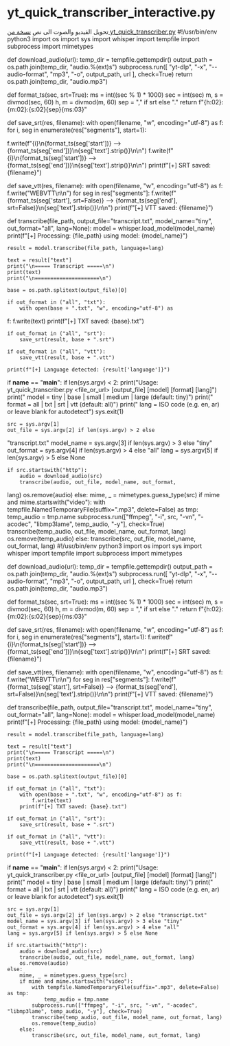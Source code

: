 # yt_quick_transcriber_interactive.py
تحويل الفيديو والصوت الى نص 
[نسخة من yt_quick_transcriber.py](https://github.com/user-attachments/files/22057054/yt_quick_transcriber.py)
#!/usr/bin/env python3
import os
import sys
import whisper
import tempfile
import subprocess
import mimetypes

def download_audio(url):
    temp_dir = tempfile.gettempdir()
    output_path = os.path.join(temp_dir, "audio.%(ext)s")
    subprocess.run([
        "yt-dlp", "-x", "--audio-format", "mp3", "-o", 
output_path, url
    ], check=True)
    return os.path.join(temp_dir, "audio.mp3")

def format_ts(sec, srt=True):
    ms = int((sec % 1) * 1000)
    sec = int(sec)
    m, s = divmod(sec, 60)
    h, m = divmod(m, 60)
    sep = "," if srt else "."
    return f"{h:02}:{m:02}:{s:02}{sep}{ms:03}"

def save_srt(res, filename):
    with open(filename, "w", encoding="utf-8") as f:
        for i, seg in enumerate(res["segments"], start=1):
            
f.write(f"{i}\n{format_ts(seg['start'])} 
--> 
{format_ts(seg['end'])}\n{seg['text'].strip()}\n\n")
f.write(f"{i}\n{format_ts(seg['start'])} 
--> {format_ts(seg['end'])}\n{seg['text'].strip()}\n\n")
    print(f"[+] SRT saved: {filename}")

def save_vtt(res, filename):
    with open(filename, "w", encoding="utf-8") as f:
        f.write("WEBVTT\n\n")
        for seg in res["segments"]:
            f.write(f"{format_ts(seg['start'], srt=False)} 
--> {format_ts(seg['end'], 
srt=False)}\n{seg['text'].strip()}\n\n")
    print(f"[+] VTT saved: {filename}")

def transcribe(file_path, output_file="transcript.txt", 
model_name="tiny", out_format="all", lang=None):
    model = whisper.load_model(model_name)
    print(f"[+] Processing: {file_path} using model: 
{model_name}")
    
    result = model.transcribe(file_path, language=lang)

    text = result["text"]
    print("\n===== Transcript =====\n")
    print(text)
    print("\n=====================\n")

    base = os.path.splitext(output_file)[0]

    if out_format in ("all", "txt"):
        with open(base + ".txt", "w", encoding="utf-8") as 
f:
            f.write(text)
        print(f"[+] TXT saved: {base}.txt")

    if out_format in ("all", "srt"):
        save_srt(result, base + ".srt")

    if out_format in ("all", "vtt"):
        save_vtt(result, base + ".vtt")

    print(f"[+] Language detected: {result['language']}")

if __name__ == "__main__":
    if len(sys.argv) < 2:
        print("Usage: yt_quick_transcriber.py <file_or_url> 
[output_file] [model] [format] [lang]")
        print("  model  = tiny | base | small | medium | 
large (default: tiny)")
        print("  format = all | txt | srt | vtt (default: 
all)")
        print("  lang   = ISO code (e.g. en, ar) or leave 
blank for autodetect")
        sys.exit(1)

    src = sys.argv[1]
    out_file = sys.argv[2] if len(sys.argv) > 2 else 
"transcript.txt"
    model_name = sys.argv[3] if len(sys.argv) > 3 else 
"tiny"
    out_format = sys.argv[4] if len(sys.argv) > 4 else "all"
    lang = sys.argv[5] if len(sys.argv) > 5 else None

    if src.startswith("http"):
        audio = download_audio(src)
        transcribe(audio, out_file, model_name, out_format, 
lang)
        os.remove(audio)
    else:
        mime, _ = mimetypes.guess_type(src)
        if mime and mime.startswith("video"):
            with tempfile.NamedTemporaryFile(suffix=".mp3", 
delete=False) as tmp:
                temp_audio = tmp.name
            subprocess.run(["ffmpeg", "-i", src, "-vn", 
"-acodec", "libmp3lame", temp_audio, "-y"], check=True)
            transcribe(temp_audio, out_file, model_name, 
out_format, lang)
            os.remove(temp_audio)
        else:
            transcribe(src, out_file, model_name, 
out_format, lang)
#!/usr/bin/env 
python3
import os
import sys
import whisper
import tempfile
import subprocess
import mimetypes

def download_audio(url):
    temp_dir = tempfile.gettempdir()
    output_path = os.path.join(temp_dir, "audio.%(ext)s")
    subprocess.run([
        "yt-dlp", "-x", "--audio-format", "mp3", "-o", output_path, url
    ], check=True)
    return os.path.join(temp_dir, "audio.mp3")

def format_ts(sec, srt=True):
    ms = int((sec % 1) * 1000)
    sec = int(sec)
    m, s = divmod(sec, 60)
    h, m = divmod(m, 60)
    sep = "," if srt else "."
    return f"{h:02}:{m:02}:{s:02}{sep}{ms:03}"

def save_srt(res, filename):
    with open(filename, "w", encoding="utf-8") as f:
        for i, seg in enumerate(res["segments"], start=1):
            f.write(f"{i}\n{format_ts(seg['start'])} --> {format_ts(seg['end'])}\n{seg['text'].strip()}\n\n")
    print(f"[+] SRT saved: {filename}")

def save_vtt(res, filename):
    with open(filename, "w", encoding="utf-8") as f:
        f.write("WEBVTT\n\n")
        for seg in res["segments"]:
            f.write(f"{format_ts(seg['start'], srt=False)} --> {format_ts(seg['end'], srt=False)}\n{seg['text'].strip()}\n\n")
    print(f"[+] VTT saved: {filename}")

def transcribe(file_path, output_file="transcript.txt", model_name="tiny", out_format="all", lang=None):
    model = whisper.load_model(model_name)
    print(f"[+] Processing: {file_path} using model: {model_name}")
    
    result = model.transcribe(file_path, language=lang)

    text = result["text"]
    print("\n===== Transcript =====\n")
    print(text)
    print("\n=====================\n")

    base = os.path.splitext(output_file)[0]

    if out_format in ("all", "txt"):
        with open(base + ".txt", "w", encoding="utf-8") as f:
            f.write(text)
        print(f"[+] TXT saved: {base}.txt")

    if out_format in ("all", "srt"):
        save_srt(result, base + ".srt")

    if out_format in ("all", "vtt"):
        save_vtt(result, base + ".vtt")

    print(f"[+] Language detected: {result['language']}")

if __name__ == "__main__":
    if len(sys.argv) < 2:
        print("Usage: yt_quick_transcriber.py <file_or_url> [output_file] [model] [format] [lang]")
        print("  model  = tiny | base | small | medium | large (default: tiny)")
        print("  format = all | txt | srt | vtt (default: all)")
        print("  lang   = ISO code (e.g. en, ar) or leave blank for autodetect")
        sys.exit(1)

    src = sys.argv[1]
    out_file = sys.argv[2] if len(sys.argv) > 2 else "transcript.txt"
    model_name = sys.argv[3] if len(sys.argv) > 3 else "tiny"
    out_format = sys.argv[4] if len(sys.argv) > 4 else "all"
    lang = sys.argv[5] if len(sys.argv) > 5 else None

    if src.startswith("http"):
        audio = download_audio(src)
        transcribe(audio, out_file, model_name, out_format, lang)
        os.remove(audio)
    else:
        mime, _ = mimetypes.guess_type(src)
        if mime and mime.startswith("video"):
            with tempfile.NamedTemporaryFile(suffix=".mp3", delete=False) as tmp:
                temp_audio = tmp.name
            subprocess.run(["ffmpeg", "-i", src, "-vn", "-acodec", "libmp3lame", temp_audio, "-y"], check=True)
            transcribe(temp_audio, out_file, model_name, out_format, lang)
            os.remove(temp_audio)
        else:
            transcribe(src, out_file, model_name, out_format, lang)
